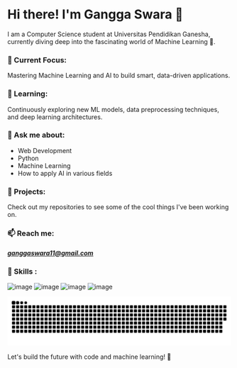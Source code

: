 # Hi there! I'm Gangga Swara 👋

I am a Computer Science student at Universitas Pendidikan Ganesha, currently diving deep into the fascinating world of Machine Learning 🤖.

### 🔭 Current Focus:

Mastering Machine Learning and AI to build smart, data-driven applications.

### 🌱 Learning:

Continuously exploring new ML models, data preprocessing techniques, and deep learning architectures.

### 💬 Ask me about:

- Web Development
- Python
- Machine Learning
- How to apply AI in various fields

### 📂 Projects:

Check out my repositories to see some of the cool things I've been working on.

### 📫 Reach me:

##### ganggaswara11@gmail.com


### 🔱 Skills :

![image](https://img.shields.io/badge/HTML5-E34F26?style=for-the-badge&logo=html5&logoColor=white) ![image](https://img.shields.io/badge/CSS3-1572B6?style=for-the-badge&logo=css3&logoColor=white) ![image](https://img.shields.io/badge/JavaScript-323330?style=for-the-badge&logo=javascript&logoColor=F7DF1E) ![image](https://img.shields.io/badge/Python-FFD43B?style=for-the-badge&logo=python&logoColor=blue)


![GitHub Contribution Grid Snake](github-contribution-grid-snake-dark.svg)

Let's build the future with code and machine learning! 🚀
